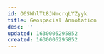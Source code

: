 ```yaml
---
id: O6SWhlTt8JNmcrqLYZyyk
title: Geospacial Annotation
desc: ''
updated: 1630005295852
created: 1630005295852
---
```



